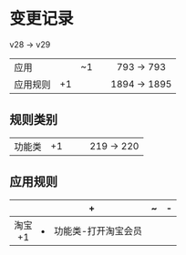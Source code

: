 # 变更记录

v28 -> v29

||||||
|-|:-:|:-:|:-:|:-:|
|应用||~1||793 -> 793|
|应用规则|+1|||1894 -> 1895|

## 规则类别

||||||
|-|:-:|:-:|:-:|:-:|
|功能类|+1|||219 -> 220|

## 应用规则

||+|~|-|
|:-:|-|-|-|
|淘宝<br>+1|<li>功能类-打开淘宝会员|||
